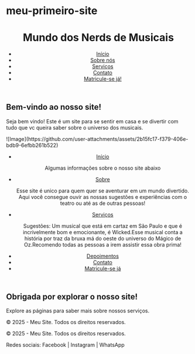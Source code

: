 # meu-primeiro-site
<!DOCTYPE html>
<html lang="pt-BR">
<head>
  <meta charset="UTF-8">
  <title>Meu Primeiro Site</title>
  <link rel="stylesheet" href="estilo.css"> <!-- futuramente para estilizar -->
</head>
<body>

  <!-- Cabeçalho com menu de navegação -->
  <header>
    <h1>Mundo dos Nerds de Musicais</h1>
    <nav>
      <ul>
        <li><a href="#">Início</a></li>
        <li><a href="#">Sobre nós</a></li>
        <li><a href="#">Serviços</a></li>
        <li><a href="#">Contato</a></li>
        <li><a href="#" class="botao-destaque">Matricule-se já!</a></li>
      </ul>
    </nav>
  </header>

  <!-- Conteúdo principal da página -->
  <main>
    <h2>Bem-vindo ao nosso site!</h2>
    <p>Seja bem vindo! Este é um site para se sentir em casa e se divertir com tudo que vc queira saber sobre o universo dos musicais.</p>
   ![Image](https://github.com/user-attachments/assets/2b15fc17-f379-406e-bdb9-6efbb261b522)  
  <header>
    <nav>
      <ul>
        <li><a href="index.html">Início</a></li>
        <p>Algumas informações sobre o nosso site abaixo</p>
        <li><a href="sobre.html">Sobre</a></li>      
<p>Esse site é unico para quem quer se aventurar em um mundo divertido. Aqui você consegue ouvir as nossas sugestões e experiências com o teatro ou até as de outras pessoas!<p>
        <li><a href="servicos.html">Serviços</a></li>
<p> Sugestões: Um musical que está em cartaz em São Paulo e que é incrivelmente bom e emocionante, é Wicked.Esse musical conta a história por traz da bruxa má do oeste do universo do Mágico de Oz.Recomendo todas as pessoas a irem assistir essa obra prima! </p>
        <li><a href="depoimentos.html">Depoimentos</a></li>
        <li><a href="contato.html">Contato</a></li>
        <li><a href="#" class="botao-destaque">Matricule-se já</a></li>
      </ul>
    </nav>
  </header>

  <main>
    <h2>Obrigada por explorar o nosso site!</h2>
    <p>Explore as páginas para saber mais sobre nossos serviços.</p>
  </main>

  <footer>
    <p>© 2025 - Meu Site. Todos os direitos reservados.</p>
  </footer>

</body>
</html>

  <!-- Rodapé com informações finais -->
  <footer>
    <p>© 2025 - Meu Site. Todos os direitos reservados.</p>
    <p>Redes sociais: Facebook | Instagram | WhatsApp</p>
  </footer>
